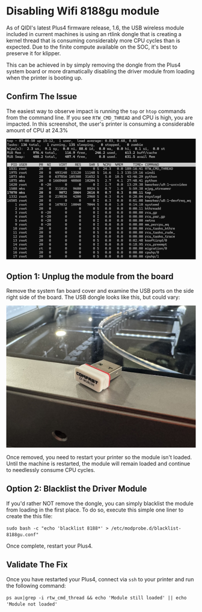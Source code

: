# Disabling Wifi 8188gu module
As of QIDI's latest Plus4 firmware release, 1.6, the USB wireless module included 
in current machines is using an rtlink dongle that is creating a kernel thread that
is consuming considerably more CPU cycles than is expected. Due to the finite 
compute available on the SOC, it's best to preserve it for klipper. 

This can be achieved in by simply removing the dongle from the Plus4 system board or
more dramatically disabling the driver module from loading when the printer is
booting up. 

## Confirm The Issue
The easiest way to observe impact is running the `top` or `htop` commands from
the command line. If you see `RTW_CMD_THREAD` and CPU is high, you are impacted. In this screenshot, the user's printer is consuming a considerable amount of CPU at 24.3%

![](htop.png)

## Option 1: Unplug the module from the board
Remove the system fan board cover and examine the USB ports on the side right side of
the board. The USB dongle looks like this, but could vary:

![](IMG_5262.JPEG)

Once removed, you need to restart your printer so the module isn't loaded. Until the
machine is restarted, the module will remain loaded and continue to needlessly consume
CPU cycles.

## Option 2: Blacklist the Driver Module
If you'd rather NOT remove the dongle, you can simply blacklist the module from loading
in the first place. To do so, execute this simple one liner to create the this file:

`sudo bash -c "echo 'blacklist 8188*' > /etc/modprobe.d/blacklist-8188gu.conf"`

Once complete, restart your Plus4.

## Validate The Fix
Once you have restarted your Plus4, connect via `ssh` to your printer and run the following command:

`ps aux|grep -i rtw_cmd_thread && echo 'Module still loaded' || echo 'Module not loaded'`


